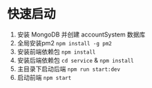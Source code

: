 # 快速启动

1. 安装 MongoDB 并创建 accountSystem 数据库
2. 全局安装pm2 `npm install -g pm2`
3. 安装前端依赖包 `npm install`
4. 安装后端依赖包 `cd service` & `npm install`
5. 主目录下启动后端 `npm run start:dev`
6. 启动前端 `npm start`

